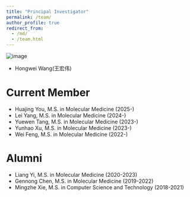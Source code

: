 ```yaml
---
title: "Principal Investigator"
permalink: /team/
author_profile: true
redirect_from: 
  - /md/
  - /team.html
---
```




![image](https://github.com/ORFome/ORFome.github.io/assets/168516543/2aef7e8c-acae-4065-9a65-0daa42a1b02d)
* Hongwei Wang(王宏伟)

Current Member
======
* Huajing You, M.S. in Molecular Medicine (2025-)
* Lei Yang, M.S. in Molecular Medicine (2024-)
* Yuewen Tang, M.S. in Molecular Medicine (2023-)
* Yunhao Xu, M.S. in Molecular Medicine (2023-)
* Wei Feng, M.S. in Molecular Medicine (2022-)

Alumni
======
* Liang Yi, M.S. in Molecular Medicine (2020-2023)
* Gennong Chen, M.S. in Molecular Medicine (2019-2022)
* Mingzhe Xie, M.S. in Computer Science and Technology (2018-2021)
 




